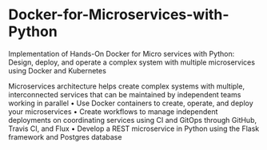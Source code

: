 # Docker-for-Microservices-with-Python
Implementation of Hands-On Docker for Micro services with Python: Design, deploy, and operate a complex system with multiple microservices using Docker and Kubernetes

Microservices architecture helps create complex systems with multiple, interconnected services that can be maintained by independent teams working in parallel
• Use Docker containers to create, operate, and deploy your microservices
• Create workflows to manage independent deployments on coordinating services using CI and GitOps through GitHub, Travis CI, and Flux
• Develop a REST microservice in Python using the Flask framework and Postgres database

